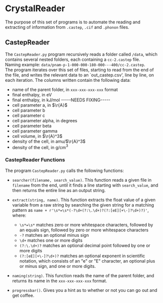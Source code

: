 # CrystalReader

The purpose of this set of programs is to automate the reading and extracting of information from `.castep`, `.cif` and `.phonon` files.

## CastepReader

The `CastepReader.py` program recursively reads a folder called `/data`, which contains several nested folders, each containing a `cc-2.castep` file.\
Naming example: `data/pnam-p-1-000-000-180-000---400/cc-2.castep`.\
The program iterates over this set of files, starting to read from the end of the file, and writes the relevant data to an `out_castep.csv', line by line, on each iteration. The columns written contain the following data:

* name of the parent folder, in `xxx-xxx-xxx-xxx` format
* final enthalpy, in eV
* final enthalpy, in kJ/mol -----NEEDS FIXING-----
* cell parameter a, in $\r{A}$
* cell parameter b
* cell parameter c
* cell parameter alpha, in degrees
* cell parameter beta
* cell parameter gamma
* cell volume, in $\r{A}^3$
* density of the cell, in amu/$\r{A}^3$
* density of the cell, in g/cm$^3$

### CastepReader Functions

The program `CastepReader.py` calls the following functions:

* `searcher(filename, search_value)`. This function reads a given file in `filename` from the end, until it finds a line starting with `search_value`, and then returns the entire line as an output string.

* `extract(string, name)`. This function extracts the float value of a given variable from a raw string by searching the given string for a matching pattern as `name + r'\s*=\s*(-?\d+(?:\.\d+)?(?:[eE][+\-]?\d+)?)'`, where:
  * `\s*=\s*` matches zero or more whitespace characters, followed by an equals sign, followed by zero or more whitespace characters
  * `-?` matches an optional minus sign
  * `\d+` matches one or more digits
  * `(?:\.\d+)?` matches an optional decimal point followed by one or more digits
  * `(?:[eE][+\-]?\d+)?` matches an optional exponent in scientific notation, which consists of an "e" or "E" character, an optional plus or minus sign, and one or more digits.

&NewLine;
* `naming(string)`. This function reads the name of the parent folder, and returns its name in the `xxx-xxx-xxx-xxx` format.

* `progressbar()`. Gives you a hint as to whether or not you can go out and get coffee.
